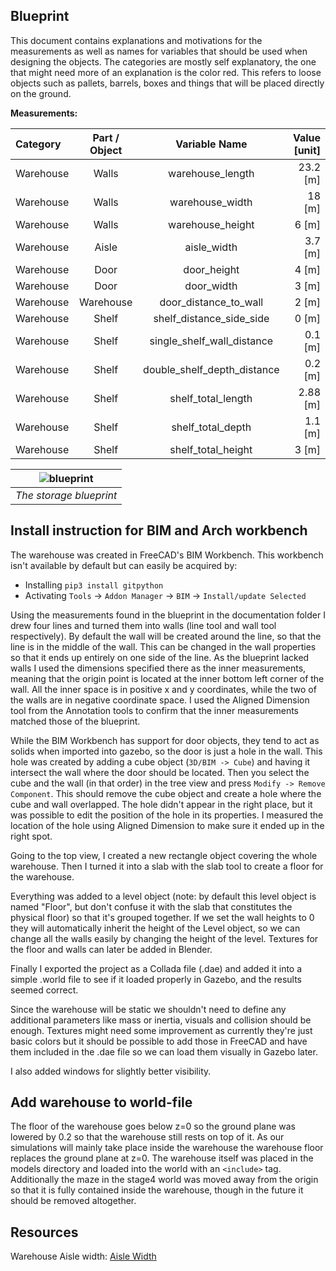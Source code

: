 ## Blueprint

This document contains explanations and motivations for the measurements as well as names for variables that should be used when designing the objects. The categories are mostly self explanatory, the one that might need more of an explanation is the color red. This refers to loose objects such as pallets, barrels, boxes and things that will be placed directly on the ground.

**Measurements:**

| Category  | Part / Object |        Variable Name        | Value \[unit\] |
| :-------- | :-----------: | :-------------------------: | -------------: |
| Warehouse |     Walls     |      warehouse_length       |     23.2 \[m\] |
| Warehouse |     Walls     |       warehouse_width       |       18 \[m\] |
| Warehouse |     Walls     |      warehouse_height       |        6 \[m\] |
| Warehouse |     Aisle     |         aisle_width         |      3.7 \[m\] |
| Warehouse |     Door      |         door_height         |        4 \[m\] |
| Warehouse |     Door      |         door_width          |        3 \[m\] |
| Warehouse |   Warehouse   |    door_distance_to_wall    |        2 \[m\] |
| Warehouse |     Shelf     |  shelf_distance_side_side   |        0 \[m\] |
| Warehouse |     Shelf     | single_shelf_wall_distance  |      0.1 \[m\] |
| Warehouse |     Shelf     | double_shelf_depth_distance |      0.2 \[m\] |
| Warehouse |     Shelf     |     shelf_total_length      |     2.88 \[m\] |
| Warehouse |     Shelf     |      shelf_total_depth      |      1.1 \[m\] |
| Warehouse |     Shelf     |     shelf_total_height      |        3 \[m\] |

| ![blueprint](resources/blueprint_storage.drawio.png) |
| :--------------------------------------------------: |
|               *The storage blueprint*                |

## Install instruction for BIM and Arch workbench

The warehouse was created in FreeCAD's BIM Workbench. This workbench isn't available by default but can easily be acquired by:

- Installing `pip3 install gitpython`
- Activating  `Tools` -> `Addon Manager` -> `BIM` -> `Install/update Selected`

Using the measurements found in the blueprint in the documentation folder I drew four lines and turned them into walls (line tool and wall tool respectively). By default the wall will be created around the line, so that the line is in the middle of the wall. This can be changed in the wall properties so that it ends up entirely on one side of the line.
As the blueprint lacked walls I used the dimensions specified there as the inner measurements, meaning that the origin point is located at the inner bottom left corner of the wall. All the inner space is in positive x and y coordinates, while the two of the walls are in negative coordinate space.
I used the Aligned Dimension tool from the Annotation tools to confirm that the inner measurements matched those of the blueprint.

While the BIM Workbench has support for door objects, they tend to act as solids when imported into gazebo, so the door is just a hole in the wall. This hole was created by adding a cube object (`3D/BIM -> Cube`) and having it intersect the wall where the door should be located. Then you select the cube and the wall (in that order) in the tree view and press `Modify -> Remove Component`. This should remove the cube object and create a hole where the cube and wall overlapped. The hole didn't appear in the right place, but it was possible to edit the position of the hole in its properties. I measured the location of the hole using Aligned Dimension to make sure it ended up in the right spot.

Going to the top view, I created a new rectangle object covering the whole warehouse. Then I turned it into a slab with the slab tool to create a floor for the warehouse.

Everything was added to a level object (note: by default this level object is named "Floor", but don't confuse it with the slab that constitutes the physical floor) so that it's grouped together. If we set the wall heights to 0 they will automatically inherit the height of the Level object, so we can change all the walls easily by changing the height of the level. Textures for the floor and walls can later be added in Blender.

Finally I exported the project as a Collada file (.dae) and added it into a simple .world file to see if it loaded properly in Gazebo, and the results seemed correct.

Since the warehouse will be static we shouldn't need to define any additional parameters like mass or inertia, visuals and collision should be enough. Textures might need some improvement as currently they're just basic colors but it should be possible to add those in FreeCAD and have them included in the .dae file so we can load them visually in Gazebo later.

I also added windows for slightly better visibility.

## Add warehouse to world-file

The floor of the warehouse goes below z=0 so the ground plane was lowered by 0.2 so that the warehouse still rests on top of it. As our simulations will mainly take place inside the warehouse the warehouse floor replaces the ground plane at z=0. The warehouse itself was placed in the models directory and loaded into the world with an `<include>` tag. Additionally the maze in the stage4 world was moved away from the origin so that it is fully contained inside the warehouse, though in the future it should be removed altogether.

## Resources

Warehouse Aisle width: [Aisle Width](https://www.conger.com/forklift-width/#:~:text=As%20you%20may%20recall%20from,standard%2048-inch%20pallets.)
